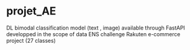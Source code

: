 # projet_AE
DL bimodal classification model (text , image) available through FastAPI developped in the scope of data ENS challenge Rakuten e-commerce project (27 classes)  
